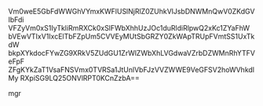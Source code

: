 Vm0weE5GbFdWWGhVYmxKWFlUSlNjRlZ0ZUhkVlJsbDNWMnQwV0ZKdGVIbFdi
VFZyVm0xS1IyTkliRmRXCk0xSlFWbXhhUzJOc1duRldiRlpwQ2xKc1ZYaFhW
bVEwVTIxV1IxcElTbFZpUm5CVVEyMUtSbGRZY0ZkWApTRUpFVmtSS1UxTkdW
bkpXYkdocFYwZG9XRkV5ZUdGU1ZrWlZWbXhLVGdwaVZrbDZWMnRhYTFVeFpF
ZFgKYkZaT1VsaFNSVmx0TVRSa1JtUnlVbFJzVVZWWE9VeGFSV2hoWVhkdlMy
RXpiSG9LQ25ONVlRPT0KCnZzbA==

mgr
